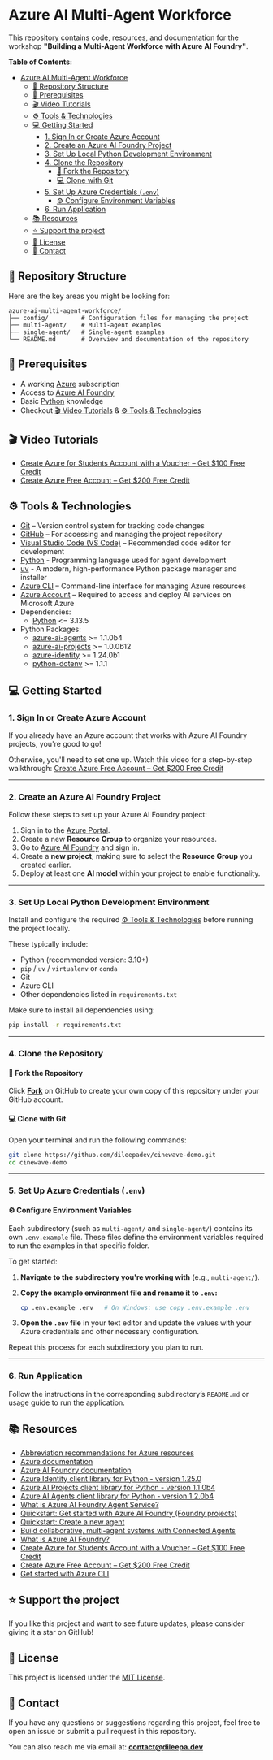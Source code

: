 # Azure AI Multi-Agent Workforce

This repository contains code, resources, and documentation for the workshop **"Building a Multi-Agent Workforce with Azure AI Foundry"**.

**Table of Contents:**

- [Azure AI Multi-Agent Workforce](#azure-ai-multi-agent-workforce)
  - [📂 Repository Structure](#-repository-structure)
  - [🧠 Prerequisites](#-prerequisites)
  - [🎬 Video Tutorials](#-video-tutorials)
  - [⚙️ Tools \& Technologies](#️-tools--technologies)
  - [💻 Getting Started](#-getting-started)
    - [1. Sign In or Create Azure Account](#1-sign-in-or-create-azure-account)
    - [2. Create an Azure AI Foundry Project](#2-create-an-azure-ai-foundry-project)
    - [3. Set Up Local Python Development Environment](#3-set-up-local-python-development-environment)
    - [4. Clone the Repository](#4-clone-the-repository)
      - [🔱 Fork the Repository](#-fork-the-repository)
      - [💻 Clone with Git](#-clone-with-git)
    - [5. Set Up Azure Credentials (`.env`)](#5-set-up-azure-credentials-env)
      - [⚙️ Configure Environment Variables](#️-configure-environment-variables)
    - [6. Run Application](#6-run-application)
  - [📚 Resources](#-resources)
  - [⭐ Support the project](#-support-the-project)
  - [📝 License](#-license)
  - [💬 Contact](#-contact)

## 📂 Repository Structure

Here are the key areas you might be looking for:

```text
azure-ai-multi-agent-workforce/
├── config/         # Configuration files for managing the project
├── multi-agent/    # Multi-agent examples
├── single-agent/   # Single-agent examples
└── README.md       # Overview and documentation of the repository
```

## 🧠 Prerequisites

- A working [Azure](https://azure.microsoft.com/) subscription
- Access to [Azure AI Foundry](https://ai.azure.com/)
- Basic [Python](<https://www.python.org>) knowledge
- Checkout [🎬 Video Tutorials](#-video-tutorials) & [⚙️ Tools \& Technologies](#️-tools--technologies)

## 🎬 Video Tutorials

- [Create Azure for Students Account with a Voucher – Get $100 Free Credit](https://www.youtube.com/watch?v=bhMGtA7Q4XY)
- [Create Azure Free Account – Get $200 Free Credit](https://www.youtube.com/watch?v=u7GFfv8KEaA&t=56s)

## ⚙️ Tools & Technologies

- [Git](https://git-scm.com/) – Version control system for tracking code changes
- [GitHub](https://github.com) – For accessing and managing the project repository
- [Visual Studio Code (VS Code)](https://code.visualstudio.com) – Recommended code editor for development
- [Python](<https://www.python.org>) - Programming language used for agent development
- [uv](<https://github.com/astral-sh/uv>) - A modern, high-performance Python package manager and installer
- [Azure CLI](https://learn.microsoft.com/en-us/cli/azure/?view=azure-cli-latest) – Command-line interface for managing Azure resources
- [Azure Account](https://azure.microsoft.com/) – Required to access and deploy AI services on Microsoft Azure
- Dependencies:
  - [Python](https://www.python.org/downloads) <= 3.13.5
- Python Packages:
  - [azure-ai-agents](https://pypi.org/project/azure-ai-agents/) >= 1.1.0b4
  - [azure-ai-projects](https://pypi.org/project/azure-ai-projects/) >= 1.0.0b12
  - [azure-identity](https://pypi.org/project/azure-identity/) >= 1.24.0b1
  - [python-dotenv](https://pypi.org/project/python-dotenv/) >= 1.1.1

## 💻 Getting Started

### 1. Sign In or Create Azure Account

If you already have an Azure account that works with Azure AI Foundry projects, you're good to go!

Otherwise, you'll need to set one up. Watch this video for a step-by-step walkthrough: [Create Azure Free Account – Get $200 Free Credit](https://www.youtube.com/watch?v=u7GFfv8KEaA&t=56s)

---

### 2. Create an Azure AI Foundry Project

Follow these steps to set up your Azure AI Foundry project:

1. Sign in to the [Azure Portal](https://portal.azure.com).
2. Create a new **Resource Group** to organize your resources.
3. Go to [Azure AI Foundry](https://ai.azure.com/) and sign in.
4. Create a **new project**, making sure to select the **Resource Group** you created earlier.
5. Deploy at least one **AI model** within your project to enable functionality.

---

### 3. Set Up Local Python Development Environment

Install and configure the required [⚙️ Tools & Technologies](#️-tools--technologies) before running the project locally.

These typically include:

- Python (recommended version: 3.10+)
- `pip` / `uv` / `virtualenv` or `conda`
- Git
- Azure CLI
- Other dependencies listed in `requirements.txt`

Make sure to install all dependencies using:

```bash
pip install -r requirements.txt
```

---

### 4. Clone the Repository

#### 🔱 Fork the Repository

Click [**Fork**](https://github.com/dileepadev/cinewave-demo/fork) on GitHub to create your own copy of this repository under your GitHub account.

#### 💻 Clone with Git

Open your terminal and run the following commands:

```bash
git clone https://github.com/dileepadev/cinewave-demo.git
cd cinewave-demo
```

---

### 5. Set Up Azure Credentials (`.env`)

#### ⚙️ Configure Environment Variables

Each subdirectory (such as `multi-agent/` and `single-agent/`) contains its own `.env.example` file. These files define the environment variables required to run the examples in that specific folder.

To get started:

1. **Navigate to the subdirectory you're working with** (e.g., `multi-agent/`).
2. **Copy the example environment file and rename it to `.env`:**

    ```bash
    cp .env.example .env   # On Windows: use copy .env.example .env
    ```

3. **Open the `.env` file** in your text editor and update the values with your Azure credentials and other necessary configuration.

Repeat this process for each subdirectory you plan to run.

---

### 6. Run Application

Follow the instructions in the corresponding subdirectory’s `README.md` or usage guide to run the application.

## 📚 Resources

- [Abbreviation recommendations for Azure resources](https://learn.microsoft.com/en-us/azure/cloud-adoption-framework/ready/azure-best-practices/resource-abbreviations)
- [Azure documentation](https://learn.microsoft.com/en-us/azure/?product=popular)
- [Azure AI Foundry documentation](https://learn.microsoft.com/en-us/azure/ai-foundry/)
- [Azure Identity client library for Python - version 1.25.0](https://learn.microsoft.com/en-us/python/api/overview/azure/identity-readme?view=azure-python)
- [Azure AI Projects client library for Python - version 1.1.0b4](https://learn.microsoft.com/en-us/python/api/overview/azure/ai-projects-readme?view=azure-python-preview)
- [Azure AI Agents client library for Python - version 1.2.0b4](https://learn.microsoft.com/en-gb/python/api/overview/azure/ai-agents-readme?view=azure-python-preview)
- [What is Azure AI Foundry Agent Service?](https://learn.microsoft.com/en-us/azure/ai-foundry/agents/overview)
- [Quickstart: Get started with Azure AI Foundry (Foundry projects)](https://learn.microsoft.com/en-us/azure/ai-foundry/quickstarts/get-started-code?tabs=python&pivots=fdp-project)
- [Quickstart: Create a new agent](https://learn.microsoft.com/en-us/azure/ai-foundry/agents/quickstart?pivots=programming-language-python-azure)
- [Build collaborative, multi-agent systems with Connected Agents](https://learn.microsoft.com/en-us/azure/ai-foundry/agents/how-to/connected-agents?pivots=python#limitations)
- [What is Azure AI Foundry?](https://ai.azure.com/doc/azure/ai-foundry/what-is-azure-ai-foundry?tid=84c31ca0-ac3b-4eae-ad11-519d80233e6f)
- [Create Azure for Students Account with a Voucher – Get $100 Free Credit](https://www.youtube.com/watch?v=bhMGtA7Q4XY)
- [Create Azure Free Account – Get $200 Free Credit](https://www.youtube.com/watch?v=u7GFfv8KEaA&t=56s)
- [Get started with Azure CLI](https://learn.microsoft.com/en-us/cli/azure/get-started-with-azure-cli?view=azure-cli-latest)

## ⭐ Support the project

If you like this project and want to see future updates, please consider giving it a star on GitHub!

## 📝 License

This project is licensed under the [MIT License](./LICENSE).

## 💬 Contact

If you have any questions or suggestions regarding this project, feel free to open an issue or submit a pull request in this repository.

You can also reach me via email at: **<contact@dileepa.dev>**
